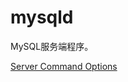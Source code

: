 # mysqld

MySQL服务端程序。

[Server Command Options](https://dev.mysql.com/doc/refman/5.7/en/server-options.html)